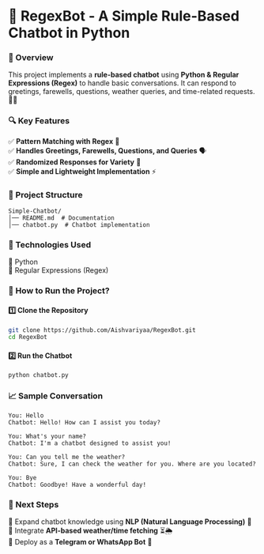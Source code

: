 # 🤖 **RegexBot - A Simple Rule-Based Chatbot in Python**  

### 📌 Overview  
This project implements a **rule-based chatbot** using **Python & Regular Expressions (Regex)** to handle basic conversations. It can respond to greetings, farewells, questions, weather queries, and time-related requests. 💬✨  

### 🔍 Key Features  
✅ **Pattern Matching with Regex** 🎯  
✅ **Handles Greetings, Farewells, Questions, and Queries** 🗣️  
✅ **Randomized Responses for Variety** 🎲  
✅ **Simple and Lightweight Implementation** ⚡  

### 📂 Project Structure  
```
Simple-Chatbot/
│── README.md  # Documentation  
│── chatbot.py  # Chatbot implementation  
```  

### 🔧 Technologies Used  
🔹 Python  
🔹 Regular Expressions (Regex)  

### 📜 How to Run the Project?  
#### 1️⃣ Clone the Repository  
```bash
git clone https://github.com/Aishvariyaa/RegexBot.git
cd RegexBot
```  

#### 2️⃣ Run the Chatbot  
```bash
python chatbot.py
```  

### 📈 Sample Conversation  
```
You: Hello  
Chatbot: Hello! How can I assist you today?  

You: What's your name?  
Chatbot: I'm a chatbot designed to assist you!  

You: Can you tell me the weather?  
Chatbot: Sure, I can check the weather for you. Where are you located?  

You: Bye  
Chatbot: Goodbye! Have a wonderful day!  
```

### 📌 Next Steps  
🔹 Expand chatbot knowledge using **NLP (Natural Language Processing)** 🧠  
🔹 Integrate **API-based weather/time fetching** ⏳🌦️  
🔹 Deploy as a **Telegram or WhatsApp Bot** 📲  
